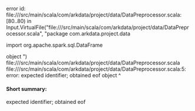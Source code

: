 error id: file://<WORKSPACE>/src/main/scala/com/arkdata/project/data/DataPreprocessor.scala:[80..80) in Input.VirtualFile("file://<WORKSPACE>/src/main/scala/com/arkdata/project/data/DataPreprocessor.scala", "package com.arkdata.project.data

import org.apache.spark.sql.DataFrame

object ")
file://<WORKSPACE>/src/main/scala/com/arkdata/project/data/DataPreprocessor.scala
file://<WORKSPACE>/src/main/scala/com/arkdata/project/data/DataPreprocessor.scala:5: error: expected identifier; obtained eof
object 
       ^
#### Short summary: 

expected identifier; obtained eof